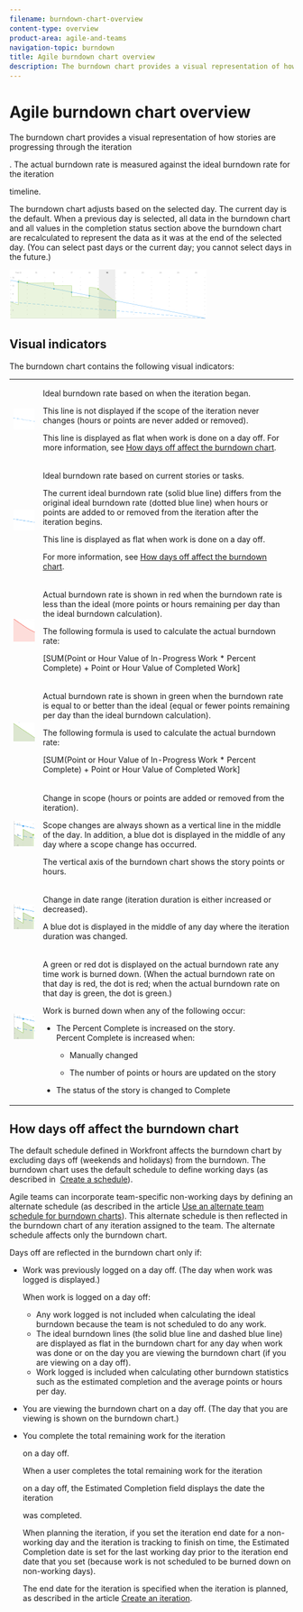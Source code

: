 ```yaml
---
filename: burndown-chart-overview
content-type: overview
product-area: agile-and-teams
navigation-topic: burndown
title: Agile burndown chart overview
description: The burndown chart provides a visual representation of how stories are progressing through the iteration or project . The actual burndown rate is measured against the ideal burndown rate for the iteration or project timeline.
---
```


# Agile burndown chart overview

The burndown chart provides a visual representation of how stories are progressing through the iteration 

<!--
<MadCap:conditionalText data-mc-conditions="QuicksilverOrClassic.Draft mode">
or project
</MadCap:conditionalText>
-->

. The actual burndown rate is measured against the ideal burndown rate for the iteration 

<!--
<MadCap:conditionalText data-mc-conditions="QuicksilverOrClassic.Draft mode">
or project
</MadCap:conditionalText>
-->

timeline.

The burndown chart adjusts based on the selected day. The current day is the default. When a previous day is selected, all data in the burndown chart and&nbsp;all values in the completion status section above the burndown chart are recalculated to represent the data as it was at the end of the selected day. (You can select past days or the current day; you cannot select days in the future.)

![](assets/agile-iteration-burndown-350x88.png)

## Visual indicators

The burndown chart contains the following visual indicators:

<table cellspacing="0"> 
 <col> 
 <col> 
 <tbody> 
  <tr> 
   <td role="rowheader"> <img src="assets/agile-iteration-burndown-dottedblue.png" alt=""> </td> 
   <td> <p>Ideal burndown rate based on when the iteration <!--
      <MadCap:conditionalText data-mc-conditions="QuicksilverOrClassic.Draft mode">
        or project 
      </MadCap:conditionalText>
     --> began.</p> <p>This line is not displayed if the scope of the iteration never changes (hours or points are never added or removed).</p> <p>This line is displayed as flat when work is done on a day off. For more information, see <a title="Using the Agile Burndown Chart" href="#understanding-how-days-off-affect-the-burndown-chart" class="MCXref xref">How days off affect the burndown chart</a>.</p> </td> 
  </tr> 
  <tr> 
   <td role="rowheader"> <img src="assets/agile-iteration-burndown-solidblue.png" alt=""> </td> 
   <td> <p>Ideal burndown rate based on current stories or tasks.</p> <p>The current ideal burndown rate (solid blue line) differs from the original ideal burndown rate (dotted blue line) when hours or points are added to or removed from the iteration after the iteration begins.</p> <p>This line is displayed as flat when work is done on a day off.</p> <p>For more information, see <a title="Using the Agile Burndown Chart" href="#understanding-how-days-off-affect-the-burndown-chart" class="MCXref xref">How days off affect the burndown chart</a>.</p> </td> 
  </tr> 
  <tr> 
   <td role="rowheader"> <img src="assets/agile-iteration-burndown-red.png" alt=""> </td> 
   <td> <p>Actual burndown rate is shown in red when the burndown rate is less than the ideal (more points or hours remaining per day than the ideal burndown calculation).</p> <p>The following formula is used to calculate the actual burndown rate:</p> <p>[SUM(Point or Hour Value of In-Progress Work * Percent Complete) + Point or Hour Value of Completed Work]</p> </td> 
  </tr> 
  <tr> 
   <td role="rowheader"> <img src="assets/agile-iteration-burndown-green.png" alt=""> </td> 
   <td> <p>Actual burndown rate is shown in green when the burndown rate is equal to or better than the ideal (equal or fewer points remaining per day than the ideal burndown calculation).</p> <p>The following formula&nbsp;is used to calculate the actual burndown rate:</p> <p>[SUM(Point or Hour Value of In-Progress Work * Percent Complete) + Point or Hour Value of Completed Work]</p> </td> 
  </tr> 
  <tr> 
   <td role="rowheader"> <img src="assets/agile-iteration-burndown-scope.png" alt=""> </td> 
   <td> <p>Change in scope (hours or points are added or removed from the iteration).</p> <p>Scope changes are always shown as a vertical line&nbsp;in the middle of the day. In addition, a blue dot is displayed in the middle of any day where a scope change has occurred.</p> <p>The vertical axis of the burndown chart shows the story points or hours.</p> </td> 
  </tr> 
  <tr> 
   <td role="rowheader"> <img src="assets/agile-iteration-burndown-scope.png" alt=""> </td> 
   <td> <p>Change in date range (iteration duration is either increased or decreased).</p> <p>A blue dot is displayed in the middle of any day where the iteration duration was changed.</p> </td> 
  </tr> 
  <tr> 
   <td role="rowheader"> <img src="assets/agile-iteration-burndown-scope.png" alt=""> </td> 
   <td> <p>A green or red dot is displayed on the actual burndown rate any time work is burned down. (When the actual burndown rate on that day is red, the dot is red; when the actual burndown rate on that day is green, the dot is green.)</p> <p>Work is burned down when any of the following occur:</p> 
    <ul> 
     <li> The Percent Complete is increased on the story.<br>Percent Complete is increased when: 
      <ul> 
       <li> <p>Manually changed</p> </li> 
       <li> <p>The number of points or hours are updated on the story</p> </li> 
      </ul></li>  
     <li>The status of the story is changed to&nbsp;Complete</li> 
    </ul> </td> 
  </tr> 
 </tbody> 
</table>

## How days off affect the burndown chart

The default schedule defined in Workfront affects the burndown&nbsp;chart&nbsp;by excluding days off (weekends and holidays) from the burndown. The burndown chart uses the&nbsp;default schedule to define working days (as described in&nbsp; [Create a schedule](../../../administration-and-setup/set-up-workfront/configure-timesheets-schedules/create-schedules.md)).

Agile teams can incorporate team-specific non-working days by defining&nbsp;an alternate schedule (as described in the article [Use an alternate team schedule for burndown charts](../../../agile/use-scrum-in-an-agile-team/burndown/use-alt--team-schedule-burndown-charts.md)). This alternate schedule is then reflected in the burndown chart of any iteration assigned to the team. The alternate schedule affects only the burndown chart. 

<!--
<MadCap:conditionalText data-mc-conditions="QuicksilverOrClassic.Draft mode">
You cannot define an alternate schedule for an agile view on a project.
</MadCap:conditionalText>
-->

Days off are reflected in the burndown chart only if:

* Work was previously logged on a day off. (The day when work was logged is displayed.)

  When work is logged on a day off:

   * Any work logged is not included when calculating&nbsp;the ideal burndown because the team is not scheduled to do any work.
   * The ideal burndown lines (the solid blue line and dashed blue line) are displayed as flat in the burndown chart for any day when work was done or on the day you are viewing the burndown chart (if you are viewing on a day off).
   * Work logged is included when calculating other burndown statistics such as the&nbsp;estimated completion and the average points or hours per day.

* You are viewing the burndown chart on a day off. (The day that you are viewing is shown on the burndown chart.)
* You complete the total remaining work for the iteration 

  <!--
  <MadCap:conditionalText data-mc-conditions="QuicksilverOrClassic.Draft mode">
  or project
  </MadCap:conditionalText>
  -->

  on a day off.

  When a user completes the total remaining work for the iteration 

  <!--
  <MadCap:conditionalText data-mc-conditions="QuicksilverOrClassic.Draft mode">
  or project
  </MadCap:conditionalText>
  -->

  on a day off, the Estimated Completion field displays the date the iteration 

  <!--
  <MadCap:conditionalText data-mc-conditions="QuicksilverOrClassic.Draft mode">
  or project
  </MadCap:conditionalText>
  -->

  was completed.

  When planning the iteration, if you set the iteration end date for a non-working day and the iteration is tracking to finish on time, the Estimated Completion date is set for the last working day prior to the iteration end date that you set (because work is not scheduled to be burned down on non-working days).

  The end date for the iteration is specified when the iteration is planned, as described in the article [Create an iteration](../../../agile/use-scrum-in-an-agile-team/iterations/create-an-iteration.md). 

  <!--
  <MadCap:conditionalText data-mc-conditions="QuicksilverOrClassic.Draft mode">
  <span class="wysiwyg-color-pink">The end date for the project is calculated based on ...</span>
  </MadCap:conditionalText>
  -->

